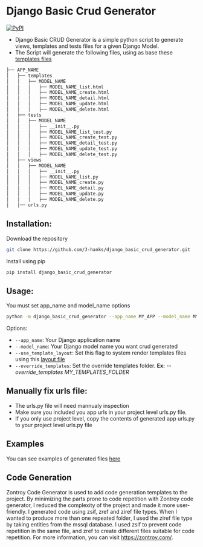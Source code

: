 # Django Basic Crud Generator

[![PyPI](https://img.shields.io/pypi/v/Django-Basic-CRUD-Generator.svg)](https://pypi.org/project/Django-Basic-CRUD-Generator/)

* Django Basic CRUD Generator is a simple python script to generate views, templates and tests files for a given Django Model.
* The Script will generate the following files, using as base these [templates files](https://github.com/J-hanks/django_basic_crud_generator/tree/master/django_basic_crud_generator/templates)

```bash
├── APP_NAME
│   ├── templates
│   │   ├── MODEL_NAME
│   │   │   ├── MODEL_NAME_list.html
│   │   │   ├── MODEL_NAME_create.html
│   │   │   ├── MODEL_NAME_detail.html
│   │   │   ├── MODEL_NAME_update.html
│   │   │   ├── MODEL_NAME_delete.html
│   ├── tests
│   │   ├── MODEL_NAME
│   │   │   ├── __init__.py
│   │   │   ├── MODEL_NAME_list_test.py
│   │   │   ├── MODEL_NAME_create_test.py
│   │   │   ├── MODEL_NAME_detail_test.py
│   │   │   ├── MODEL_NAME_update_test.py
│   │   │   ├── MODEL_NAME_delete_test.py
│   ├── views
│   │   ├── MODEL_NAME
│   │   │   ├── __init__.py
│   │   │   ├── MODEL_NAME_list.py
│   │   │   ├── MODEL_NAME_create.py
│   │   │   ├── MODEL_NAME_detail.py
│   │   │   ├── MODEL_NAME_update.py
│   │   │   ├── MODEL_NAME_delete.py
│   │── urls.py
```

## Installation:
Download the repository 
```bash
git clone https://github.com/J-hanks/django_basic_crud_generator.git
```
Install using pip
```bash
pip install django_basic_crud_generator
```
## Usage:
You must set app_name and model_name options
```bash
python -m django_basic_crud_generator --app_name MY_APP --model_name MY_MODEL
```
Options:
- `--app_name`: Your Django application name
- `--model_name`: Your Django model name you want crud generated
- `--use_template_layout`: Set this flag to system render templates files using this [layout file](https://github.com/J-hanks/django_basic_crud_generator/tree/master/django_basic_crud_generator/templates/layout/base.tmpl)
- `--override_templates`: Set the override templates folder. **Ex:**  *--override_templates MY_TEMPLATES_FOLDER*

## Manually fix urls file:
- The urls.py file will need mannualy inspection
- Make sure you included you app urls in your project level urls.py file.
- If you only use project level, copy the contents of generated app urls.py to your project level urls.py file

## Examples
You can see examples of generated files [here](https://github.com/J-hanks/django_basic_crud_generator/tree/master/ExampleApp/)

## Code Generation
Zontroy Code Generator is used to add code generation templates to the project. By minimizing the parts prone to code repetition with Zontroy code generator, I reduced the complexity of the project and made it more user-friendly. I generated code using zsif, zref and ziref file types. When I wanted to produce more than one repeated folder, I used the ziref file type by taking entities from the mssql database. I used zsif to prevent code repetition in the same file, and zref to create different files suitable for code repetition.
For more information, you can visit https://zontroy.com/.
